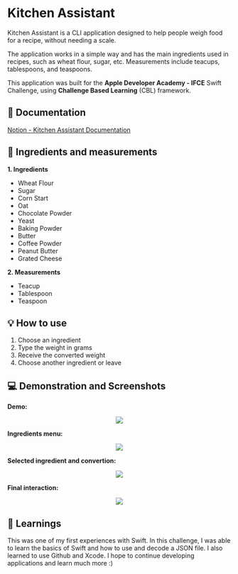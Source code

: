 
# Kitchen Assistant

Kitchen Assistant is a CLI application designed to help people weigh food for a recipe, without needing a scale.

The application works in a simple way and has the main ingredients used in recipes, such as wheat flour, sugar, etc. Measurements include teacups, tablespoons, and teaspoons.

This application was built for the **Apple Developer Academy - IFCE** Swift Challenge, using **Challenge Based Learning** (CBL) framework.

## 📄 Documentation

[Notion - Kitchen Assistant Documentation](https://tricolor-dinner-46b.notion.site/Swift-Challenge-Kitchen-Assistant-692420eba01b41988356d966aa2e89cc)

## 🥑 Ingredients and measurements
**1. Ingredients**
- Wheat Flour
- Sugar
- Corn Start
- Oat
- Chocolate Powder
- Yeast
- Baking Powder
- Butter
- Coffee Powder
- Peanut Butter
- Grated Cheese

**2. Measurements**
- Teacup
- Tablespoon
- Teaspoon

## 💡 How to use
1. Choose an ingredient
2. Type the weight in grams
3. Receive the converted weight
4. Choose another ingredient or leave

## 💻 Demonstration and Screenshots

**Demo:**
<p align="center">
  <img src="https://j.gifs.com/J8KoLJ.gif" />
</p>

**Ingredients menu:**
<p align="center">
  <img src="https://i.ibb.co/dfBHHhp/Captura-de-Tela-2022-03-28-s-10-51-54.png"/>
</p>

**Selected ingredient and convertion:**
<p align="center">
  <img src="https://i.ibb.co/3F8j3g1/Captura-de-Tela-2022-03-28-s-10-52-10.png"/>
</p>

**Final interaction:**
<p align="center">
  <img src="https://i.ibb.co/zPc6k2T/Captura-de-Tela-2022-03-28-s-10-52-29.png"/>
</p>


## 💭 Learnings

This was one of my first experiences with Swift. In this challenge, I was able to learn the basics of Swift and how to use and decode a JSON file. I also learned to use Github and Xcode. I hope to continue developing applications and learn much more :)
